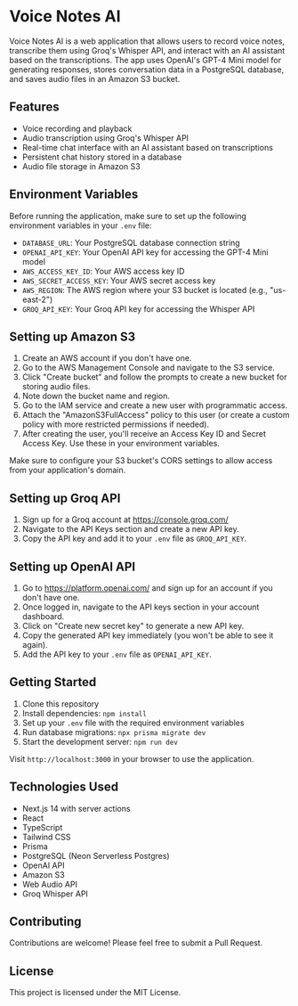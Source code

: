 # Voice Notes AI

Voice Notes AI is a web application that allows users to record voice notes, transcribe them using Groq's Whisper API, and interact with an AI assistant based on the transcriptions. The app uses OpenAI's GPT-4 Mini model for generating responses, stores conversation data in a PostgreSQL database, and saves audio files in an Amazon S3 bucket.

## Features

- Voice recording and playback
- Audio transcription using Groq's Whisper API
- Real-time chat interface with an AI assistant based on transcriptions
- Persistent chat history stored in a database
- Audio file storage in Amazon S3

## Environment Variables

Before running the application, make sure to set up the following environment variables in your `.env` file:

- `DATABASE_URL`: Your PostgreSQL database connection string
- `OPENAI_API_KEY`: Your OpenAI API key for accessing the GPT-4 Mini model
- `AWS_ACCESS_KEY_ID`: Your AWS access key ID
- `AWS_SECRET_ACCESS_KEY`: Your AWS secret access key
- `AWS_REGION`: The AWS region where your S3 bucket is located (e.g., "us-east-2")
- `GROQ_API_KEY`: Your Groq API key for accessing the Whisper API

## Setting up Amazon S3

1. Create an AWS account if you don't have one.
2. Go to the AWS Management Console and navigate to the S3 service.
3. Click "Create bucket" and follow the prompts to create a new bucket for storing audio files.
4. Note down the bucket name and region.
5. Go to the IAM service and create a new user with programmatic access.
6. Attach the "AmazonS3FullAccess" policy to this user (or create a custom policy with more restricted permissions if needed).
7. After creating the user, you'll receive an Access Key ID and Secret Access Key. Use these in your environment variables.

Make sure to configure your S3 bucket's CORS settings to allow access from your application's domain.

## Setting up Groq API

1. Sign up for a Groq account at https://console.groq.com/
2. Navigate to the API Keys section and create a new API key.
3. Copy the API key and add it to your `.env` file as `GROQ_API_KEY`.

## Setting up OpenAI API

1. Go to https://platform.openai.com/ and sign up for an account if you don't have one.
2. Once logged in, navigate to the API keys section in your account dashboard.
3. Click on "Create new secret key" to generate a new API key.
4. Copy the generated API key immediately (you won't be able to see it again).
5. Add the API key to your `.env` file as `OPENAI_API_KEY`.

## Getting Started

1. Clone this repository
2. Install dependencies: `npm install`
3. Set up your `.env` file with the required environment variables
4. Run database migrations: `npx prisma migrate dev`
5. Start the development server: `npm run dev`

Visit `http://localhost:3000` in your browser to use the application.

## Technologies Used

- Next.js 14 with server actions
- React
- TypeScript
- Tailwind CSS
- Prisma
- PostgreSQL (Neon Serverless Postgres)
- OpenAI API
- Amazon S3
- Web Audio API
- Groq Whisper API

## Contributing

Contributions are welcome! Please feel free to submit a Pull Request.

## License

This project is licensed under the MIT License.
